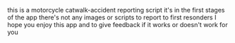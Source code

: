 this is a motorcycle catwalk-accident reporting script it's in the first stages of the app there's not any images or scripts to report to first resonders
I hope you enjoy this app and to give feedback if it works or doesn't work for you

